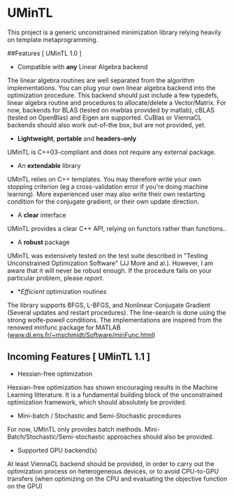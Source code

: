UMinTL
======

This project is a generic unconstrained minimization library relying heavily on template metaprogramming.

##Features [ UMinTL 1.0 ]

* Compatible with **any** Linear Algebra backend

The linear algebra routines are well separated from the algorithm implementations.
You can plug your own linear algebra backend into the optimization procedure. This backend should just include a few typedefs, linear algebra routine and procedures to allocate/delete a Vector/Matrix.
For now, backends for BLAS (tested on mwblas provided by matlab), cBLAS (tested on OpenBlas) and Eigen are supported. CuBlas or ViennaCL backends should also work out-of-the box, but are not provided, yet.

* **Lightweight**, **portable** and **headers-only**

UMinTL is C++03-compliant and does not require any external package.

* An **extendable** library

UMinTL relies on C++ templates. You may therefore write your own stopping criterion (eg a cross-validation error if you're doing machine learning). More experienced user may also write their own restarting condition for the conjugate gradient, or their own update direction.

* A **clear** interface

UMinTL provides a clear C++ API, relying on functors rather than functions..

* A **robust** package

UMinTL was extensively tested on the test suite described in "Testing Unconstrained Optimization Software" (JJ Moré and al.). However, I am aware that it will never be robust enough. If the procedure fails on your particular problem, please *report*.

* **Efficient* optimization routines

The library supports BFGS, L-BFGS, and Nonlinear Conjugate Gradient (Several updates and restart procedures).
The line-search is done using the strong wolfe-powell conditions.
The implementations are inspired from the renowed minfunc package for MATLAB (www.di.ens.fr/~mschmidt/Software/minFunc.html‎)


## Incoming Features [ UMinTL 1.1 ]

* Hessian-free optimization

Hessian-free optimization has shown encouraging results in the Machine Learning litterature. It is a fundamental building block of the unconstrained optimization framework, which should absolutely be provided.

* Mini-batch / Stochastic and Semi-Stochastic procedures

For now, UMinTL only provides batch methods. Mini-Batch/Stochastic/Semi-stochastic approaches should also be provided.

* Supported GPU backend(s)

At least ViennaCL backend should be provided, in order to carry out the optimization process on heterogeneous devices, or to avoid CPU-to-GPU transfers (when optimizing on the CPU and evaluating the objective function on the GPU)

